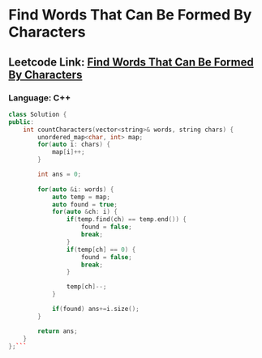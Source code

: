# Find Words That Can Be Formed By Characters

## Leetcode Link: [Find Words That Can Be Formed By Characters](https://leetcode.com/problems/find-words-that-can-be-formed-by-characters/)
### Language: C++

```cpp
class Solution {
public:
    int countCharacters(vector<string>& words, string chars) {
        unordered_map<char, int> map;
        for(auto i: chars) {
            map[i]++;
        }

        int ans = 0;
        
        for(auto &i: words) {
            auto temp = map;
            auto found = true;
            for(auto &ch: i) {
                if(temp.find(ch) == temp.end()) {
                    found = false;
                    break;
                }
                if(temp[ch] == 0) {
                    found = false;
                    break;
                }

                temp[ch]--;
            }

            if(found) ans+=i.size();
        }

        return ans;
    }
};```




